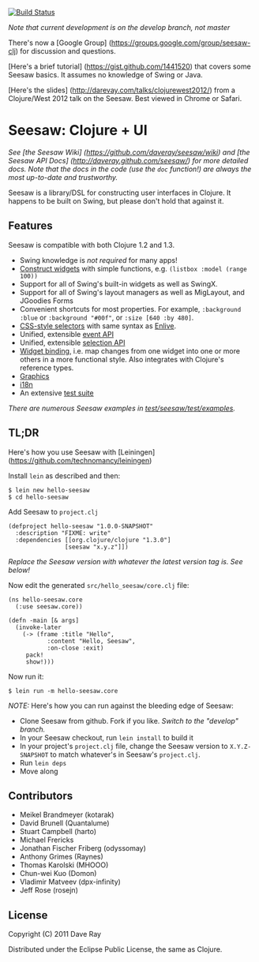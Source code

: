 [![Build Status](https://secure.travis-ci.org/daveray/seesaw.png?branch=develop)](http://travis-ci.org/daveray/seesaw)

_Note that current development is on the *develop* branch, not master_

There's now a [Google Group] (https://groups.google.com/group/seesaw-clj) for discussion and questions.

[Here's a brief tutorial] (https://gist.github.com/1441520) that covers some Seesaw basics. It assumes no knowledge of Swing or Java.

[Here's the slides] (http://darevay.com/talks/clojurewest2012/) from a Clojure/West 2012 talk on the Seesaw. Best viewed in Chrome or Safari.

# Seesaw: Clojure + UI

_*See [the Seesaw Wiki] (https://github.com/daveray/seesaw/wiki) and [the Seesaw API Docs] (http://daveray.github.com/seesaw/) for more detailed docs. Note that the docs in the code (use the `doc` function!) are always the most up-to-date and trustworthy.*_

Seesaw is a library/DSL for constructing user interfaces in Clojure. It happens to be built on Swing, but please don't hold that against it.

## Features

Seesaw is compatible with both Clojure 1.2 and 1.3.

* Swing knowledge is *not required* for many apps!
* [Construct widgets](https://github.com/daveray/seesaw/wiki/Widgets) with simple functions, e.g. `(listbox :model (range 100))`
* Support for all of Swing's built-in widgets as well as SwingX.
* Support for all of Swing's layout managers as well as MigLayout, and JGoodies Forms
* Convenient shortcuts for most properties. For example, `:background :blue` or `:background "#00f"`, or `:size [640 :by 480]`.
* [CSS-style selectors](https://github.com/daveray/seesaw/wiki/Selectors) with same syntax as [Enlive](https://github.com/cgrand/enlive).
* Unified, extensible [event API](https://github.com/daveray/seesaw/wiki/Handling-events)
* Unified, extensible [selection API](https://github.com/daveray/seesaw/wiki/Handling-selection)
* [Widget binding](http://blog.darevay.com/2011/07/seesaw-widget-binding/), i.e. map changes from one widget into one or more others in a more functional style. Also integrates with Clojure's reference types.
* [Graphics](https://github.com/daveray/seesaw/wiki/Graphics)
* [i18n](https://github.com/daveray/seesaw/wiki/Resource-bundles-and-i18n)
* An extensive [test suite](https://github.com/daveray/seesaw/tree/master/test/seesaw/test)

_There are numerous Seesaw examples in [test/seesaw/test/examples](https://github.com/daveray/seesaw/tree/master/test/seesaw/test/examples)._

## TL;DR

Here's how you use Seesaw with [Leiningen] (https://github.com/technomancy/leiningen)

Install `lein` as described and then:

    $ lein new hello-seesaw
    $ cd hello-seesaw

Add Seesaw to `project.clj`

    (defproject hello-seesaw "1.0.0-SNAPSHOT"
      :description "FIXME: write"
      :dependencies [[org.clojure/clojure "1.3.0"]
                    [seesaw "x.y.z"]])

_Replace the Seesaw version with whatever the latest version tag is. See below!_

Now edit the generated `src/hello_seesaw/core.clj` file:

    (ns hello-seesaw.core
      (:use seesaw.core))

    (defn -main [& args]
      (invoke-later
        (-> (frame :title "Hello",
               :content "Hello, Seesaw",
               :on-close :exit)
         pack!
         show!)))

Now run it:

    $ lein run -m hello-seesaw.core

*NOTE:* Here's how you can run against the bleeding edge of Seesaw:

* Clone Seesaw from github. Fork if you like. *Switch to the "develop" branch.*
* In your Seesaw checkout, run `lein install` to build it
* In your project's `project.clj` file, change the Seesaw version to `X.Y.Z-SNAPSHOT` to match whatever's in Seesaw's `project.clj`.
* Run `lein deps`
* Move along

## Contributors

* Meikel Brandmeyer (kotarak)
* David Brunell (Quantalume)
* Stuart Campbell (harto)
* Michael Frericks
* Jonathan Fischer Friberg (odyssomay)
* Anthony Grimes (Raynes)
* Thomas Karolski (MHOOO)
* Chun-wei Kuo (Domon)
* Vladimir Matveev (dpx-infinity)
* Jeff Rose (rosejn)

## License

Copyright (C) 2011 Dave Ray

Distributed under the Eclipse Public License, the same as Clojure.
